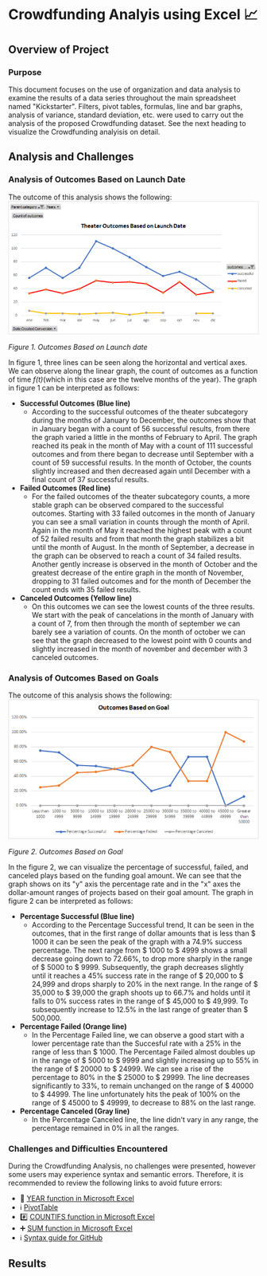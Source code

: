 # Crowdfunding Analyis using Excel :chart_with_upwards_trend:

## Overview of Project

### Purpose
This document focuses on the use of organization and data analysis to examine the results of a data series throughout the main spreadsheet named "Kickstarter". Filters, pivot tables, formulas, line and bar graphs, analysis of variance, standard deviation, etc. were used to carry out the analysis of the proposed Crowdfunding dataset. See the next heading to visualize the Crowdfunding analyisis on detail.

## Analysis and Challenges

### Analysis of Outcomes Based on Launch Date
The outcome of this analysis shows the following:
![](https://github.com/Frankdiazw/Kickstarter-Analysis/blob/main/Resources/Outcomes_vs_Goals.png)

*Figure 1. Outcomes Based on Launch date*

In figure 1, three lines can be seen along the horizontal and vertical axes. We can observe along the linear graph, the count of outcomes as a function of time *f(t)*(which in this case are the twelve months of the year). The graph in figure 1 can be interpreted as follows:
- **Successful Outcomes (Blue line)**
  - According to the successful outcomes of the theater subcategory during the months of January to December, the outcomes show that in January began with a count of 56 successful results, from there the graph varied a little in the months of February to April.
The graph reached its peak in the month of May with a count of 111 successful outcomes and from there began to decrease until September with a count of 59 successful results.
In the month of October, the counts slightly increased and then decreased again until December with a final count of 37 successful results.
- **Failed Outcomes (Red line)**
  - For the failed outcomes of the theater subcategory counts, a more stable graph can be observed compared to the successful outcomes.
Starting with 33 failed outcomes in the month of January you can see a small variation in counts through the month of April.
Again in the month of May it reached the highest peak with a count of 52 failed results and from that month the graph stabilizes a bit until the month of August. In the month of September, a decrease in the graph can be observed to reach a count of 34 failed results. Another gently increase is observed in the month of October and the greatest decrease of the entire graph in the month of November, dropping to 31 failed outcomes and for the month of December the count ends with 35 failed results.
- **Canceled Outcomes (Yellow line)**
  - On this outcomes we can see the lowest counts of the three results. We start with the peak of cancelations in the month of January with a count of 7, from then through the month of september we can barely see a variation of counts. On the month of october we can see that the graph decreased to the lowest point with 0 counts and slightly increased in the month of november and december with 3 canceled outcomes.

### Analysis of Outcomes Based on Goals
The outcome of this analysis shows the following:
![](https://github.com/Frankdiazw/Kickstarter-Analysis/blob/main/Resources/Theater_Outcomes_vs_Launch.png)

*Figure 2. Outcomes Based on Goal*

In the figure 2, we can visualize the percentage of successful, failed, and canceled plays based on the funding goal amount. We can see that the graph shows on its "y" axis the percentage rate and in the "x" axes the dollar-amount ranges of projects based on their goal amount. The graph in figure 2 can be interpreted as follows:
- **Percentage Successful (Blue line)**
  - According to the Percentage Successful trend, It can be seen in the outcomes, that in the first range of dollar amounts that is less than $ 1000 it can be seen the peak of the graph with a 74.9% success percentage. The next range from $ 1000 to $ 4999 shows a small decrease going down to 72.66%, to drop more sharply in the range of $ 5000 to $ 9999. Subsequently, the graph decreases slightly until it reaches a 45% success rate in the range of $ 20,000 to $ 24,999 and drops sharply to 20% in the next range. In the range of $ 35,000 to $ 39,000 the graph shoots up to 66.7% and holds until it falls to 0% success rates in the range of $ 45,000 to $ 49,999. To subsequently increase to 12.5% in the last range of greater than $ 500,000.
- **Percentage Failed (Orange line)**
  - In the Percentage Failed line, we can observe a good start with a lower percentage rate than the Succesful rate with a 25% in the range of less than $ 1000. The Percentage Failed almost doubles up in the range of $ 5000 to $ 9999 and slightly increasing up to 55% in the range of $ 20000 to $ 24999. We can see a rise of the percentage to 80% in the $ 25000 to $ 29999. The line decreases significantly to 33%, to remain unchanged on the range of $ 40000 to $ 44999. The line unfortunately hits the peak of 100% on the range of $ 45000 to $ 49999, to decrease to 88% on the last range.
- **Percentage Canceled (Gray line)**
  - In the Percentage Canceled line, the line didn't vary in any range, the percentage remained in 0% in all the ranges.
  
### Challenges and Difficulties Encountered
During the Crowdfunding Analysis, no challenges were presented, however some users may experience syntax and semantic errors. Therefore, it is recommended to review the following links to avoid future errors:
- :calendar: [YEAR function in Microsoft Excel](https://support.microsoft.com/en-us/office/year-function-c64f017a-1354-490d-981f-578e8ec8d3b9)
- :information_source: [PivotTable](https://support.microsoft.com/en-us/office/create-a-pivottable-to-analyze-worksheet-data-a9a84538-bfe9-40a9-a8e9-f99134456576)
- :hash: [COUNTIFS function in Microsoft Excel](https://support.microsoft.com/en-us/office/countifs-function-dda3dc6e-f74e-4aee-88bc-aa8c2a866842)
- :heavy_plus_sign: [SUM function in Microsoft Excel](https://support.microsoft.com/en-us/office/sum-function-043e1c7d-7726-4e80-8f32-07b23e057f89)
- :information_source: [Syntax guide for GitHub](https://guides.github.com/features/mastering-markdown/)

## Results
